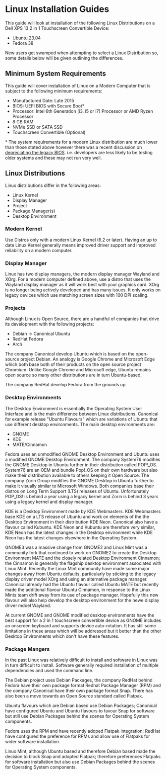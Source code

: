 # Linux Installation Guides

This guide will look at installation of the following Linux Distributions on a Dell XPS 13 2 in 1 Touchscreen Convertible Device:

* [Ubuntu 23.04](https://github.com/PhilipYip1988/linux/tree/main/001_ubuntu2304)
* Fedora 38

New users get swamped when attempting to select a Linux Distribution so, some details below will be given outlining the differences.

## Minimum System Requirements

This guide will cover installation of Linux on a Modern Computer that is subject to the following minimum requirements:

* Manufactured Date: Late 2015
* BIOS: UEFI BIOS with Secure Boot*
* Processor: Intel 6th Generation (i3, i5 or i7) Processor or AMD Ryzen Processor 
* 8 GB RAM
* NVMe SSD or SATA SSD
* Touchscreen Convertible (Optional)

\* The system requirements for a modern Linux distribution are much lower than those stated above however there was a recent discussion on [depreciating the legacy BIOS](https://fedoraproject.org/wiki/Changes/DeprecateLegacyBIOS). i.e. developers are less likely to be testing older systems and these may not run very well.

## Linux Distributions 

Linux distributions differ in the following areas:

* Linux Kernel
* Display Manager
* Project
* Package Manager(s)
* Desktop Environment

### Modern Kernel

Use Distros only with a modern Linux Kernel (6.2 or later). Having an up to date Linux Kernel generally means improved driver support and improved reliability on a modern computer.

### Display Manager

Linux has two display managers, the modern display manager Wayland and XOrg. For a modern computer defined above, use a distro that uses the Wayland display manager as it will work best with your graphics card. XOrg is no longer being actively developed and has many issues. It only works on legacy devices which use matching screen sizes with 100 DPI scaling.

### Projects

Although Linux is Open Source, there are a handful of companies that drive its development with the following projects:

* Debian → Canonical Ubuntu
* RedHat Fedora
* Arch

The company Canonical develop Ubuntu which is based on the open-source project Debian. An analogy is Google Chrome and Microsoft Edge which both base both of their products on the open source project Chromium. Unlike Google Chrome and Microsoft edge, Ubuntu remains open source so many other distributions are in turn Ubuntu-based.

The company RedHat develop Fedora from the grounds up.

### Desktop Environments

The Desktop Environment is essentially the Operating System User Interface and is the main difference between Linux distributions. Canonical for example release "Ubuntu Flavours" which are variations of Ubuntu that use different desktop environments. The main desktop environments are:

* GNOME
* KDE
* MATE/Cinnamon

Fedora uses an unmodified GNOME Desktop Environment and Ubuntu uses a modified GNOME Desktop Environment. The company System76 modifies the GNOME Desktop in Ubuntu further in their distribution called POP!_OS. System76 are an OEM and bundle Pop!_OS on their own hardware but also make their distribution available to others keeping it Open Source. The company Zorin Group modifies the GNOME Desktop in Ubuntu further to make it visually similar to Microsoft Windows. Both companies base their distros on Long Term Support (LTS) releases of Ubuntu. Unfortunately POP_OS! is behind a year using a legacy kernel and Zorin is behind 3 years using a legacy kernel and display manager.

KDE is a Desktop Environment made by KDE Webmasters. KDE Webmasters base KDE on a LTS release of Ubuntu and work on elements of the the Desktop Environment in their distribution KDE Neon. Canonical also have a flavour called Kubuntu. KDE Neon and Kubuntu are therefore very similar, KDE Neon has the latest changes in the Desktop environment while KDE Neon has the latest changes elsewhere in the Operating System.

GNOME3 was a massive change from GNOME2 and Linux Mint was a community fork that continued to work on GNOME2 to create the Desktop Environment MATE and the closely related Desktop Environment Cinnamon; the Cinnamon is generally the flagship desktop environment associated with Linux Mint. Recently the Linux Mint community have made some major changes away from Ubuntu defaults, particularly by sticking to the legacy display driver model XOrg and using an alternative package manager. Canonical already had the Ubuntu flavour called Ubuntu MATE but recently made the additional flavour Ubuntu Cinnamon, in response to the Linux Mints team drift away from its use of package manager. Hopefully this new flavour will also help develop the desktop environment for the newe display driver mdoel Wayland.

At current GNOME and GNOME modified desktop environments have the best support for a 2 in 1 touchscreen convertible device as GNOME includes an onscreen keyboard and supports device auto-rotation. It has still some limitations in these areas which will be addressed but it better than the other Desktop Environments which don't have these features.

### Package Mangers

In the past Linux was relatively difficult to install and software in Linux was in turn difficult to install. Software generally required installation of multiple dependencies and used the command line.

The Debian project uses Debian Packages, the company RedHat behind Fedora have their own package format Redhat Package Manager (RPM) and the company Canonical have their own package format Snap. There has also been a move towards an Open Source standard called Flatpak.

Ubuntu flavours which are Debian based use Debian Packages; Canonical have configured Ubuntu and Ubuntu flavours to favour Snap for software but still use Debian Packages behind the scenes for Operating System components.

Fedora uses the RPM and have recently adoped Flatpak integration; RedHat have configured the preference for RPMs and allow use of Flatpaks for wider software installation.

Linux Mint, although Ubuntu based and therefore Debian based made the decision to block Snap and adopted Flatpak; therefore preferences Flatpaks for software installation but also use Debian Packages behind the scenes for Operating System components.